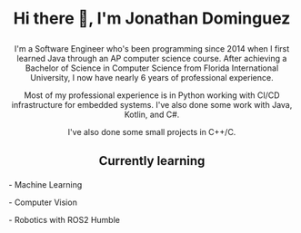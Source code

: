 <h1 ><p align="center">Hi there 👋, I'm Jonathan Dominguez</p> </h1>
<p align="center">I'm a Software Engineer who's been programming since 2014 when I first learned Java through an AP computer science course. After achieving a Bachelor of Science in Computer Science from Florida International University, I now have nearly 6 years of professional experience.</p>
<p align="center">Most of my professional experience is in Python working with CI/CD infrastructure for embedded systems. I've also done some work with Java, Kotlin, and C#.</p>
<p align="center">I've also done some small projects in C++/C.</p>
<p align="center"></p>
<h2><p align="center">Currently learning</p></h2>
<p>- Machine Learning</p>
<p>- Computer Vision</p>
<p>- Robotics with ROS2 Humble</p>

<!--
**jondominguezv/jondominguezv** is a ✨ _special_ ✨ repository because its `README.md` (this file) appears on your GitHub profile.

Here are some ideas to get you started:

- 🔭 I’m currently working on ...
- 🌱 I’m currently learning ...
- 👯 I’m looking to collaborate on ...
- 🤔 I’m looking for help with ...
- 💬 Ask me about ...
- 📫 How to reach me: ...
- 😄 Pronouns: ...
- ⚡ Fun fact: ...
-->
